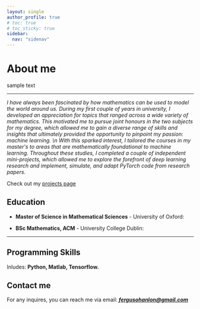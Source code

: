 ```yaml
---
layout: single
author_profile: true
# toc: true
# toc_sticky: true
sidebar:
  nav: "sidenav"
---
```



# About me

sample text

---

*I have always been fascinated by how mathematics can be used to model the world around us. During my first couple of years in university, I developed an appreciation for topics that ranged across a wide variety of mathematics. This motivated me to pursue joint honours in the two subjects for my degree, which allowed me to gain a diverse range of skills and insights that ultimately provided the opportunity to pinpoint my passion: machine learning. \n With this sparked interest, I tailored the courses in my master's to areas that are mathematically foundational to machine learning. Throughout these studies, I completed a couple of independent mini-projects, which allowed me to explore the forefront of deep learning research and implement, simulate, and adapt PyTorch code from research papers.*

Check out my [projects page](https://Fergus-OH.github.io/projects/)

## Education

- **Master of Science in Mathematical Sciences** - University of Oxford:  

- **BSc Mathematics, ACM** - University College Dublin:

---

## Programming Skills

Inludes: **Python, Matlab, Tensorflow.**


## Contact me

For any inquires, you can reach me via email: **_[fergusohanlon@gmail.com](mailto:fergusohanlon@gmail.com)_**